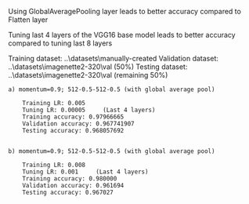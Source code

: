 Using GlobalAveragePooling layer leads to better accuracy compared to Flatten layer

Tuning last 4 layers of the VGG16 base model leads to better accuracy compared to tuning last 8 layers		


Training dataset: ..\\datasets\\manually-created
Validation dataset: ..\\datasets\\imagenette2-320\\val (50%)
Testing dataset: ..\\datasets\\imagenette2-320\\val (remaining 50%)

	a) momentum=0.9; 512-0.5-512-0.5 (with global average pool)
		
		Training LR: 0.005
		Tuning LR: 0.00005     (Last 4 layers)
		Training accuracy: 0.97966665
		Validation accuracy: 0.967741907
		Testing accuracy: 0.968057692


	b) momentum=0.9; 512-0.5-512-0.5 (with global average pool)
		
		Training LR: 0.008
		Tuning LR: 0.001     (Last 4 layers)
		Training accuracy: 0.980000
		Validation accuracy: 0.961694
		Testing accuracy: 0.967027